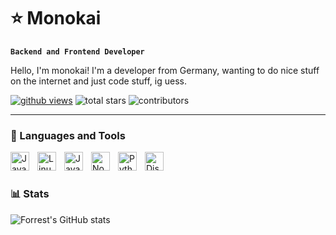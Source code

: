 # ⭐ Monokai

**`Backend and Frontend Developer`**

Hello, I'm monokai! I'm a developer from Germany, wanting to do nice stuff on the internet and just code stuff, ig uess.

   <p align="left">
      <a href="https://www.youtube.com/c/fknight">
         <img alt="github views" title="Profile views" src="https://komarev.com/ghpvc/?username=monokaiidev&style=for-the-badge&labelColor=#ffa1eb"/></a> 
         <img alt="total stars" title="Total stars on GitHub" src="https://custom-icon-badges.demolab.com/github/stars/monokaiidev?color=55960c&style=for-the-badge&labelColor=488207&logo=sta"/></a>   
         <img alt="contributors" title="Contributors" src="https://img.shields.io/github/contributors/catppuccin/github-readme-stats?colorA=363a4f&colorB=a6da95&style=for-the-badge"/></a>
   </p>

---

### 🧰 Languages and Tools

<img align="left" alt="Java" width="30px" style="padding-right:10px;" src="https://cdn.jsdelivr.net/gh/devicons/devicon/icons/java/java-original.svg"/>
<img align="left" alt="Linux" width="30px" style="padding-right:10px;" src="https://cdn.jsdelivr.net/gh/devicons/devicon/icons/linux/linux-original.svg" />
<img align="left" alt="JavaScript" width="30px" style="padding-right:10px;" src="https://cdn.jsdelivr.net/gh/devicons/devicon/icons/javascript/javascript-plain.svg" />
<img align="left" alt="NodeJS" width="30px" style="padding-right:10px;" src="https://cdn.jsdelivr.net/gh/devicons/devicon/icons/nodejs/nodejs-original.svg" />
<img align="left" alt="Python" width="30px" style="padding-right:10px;" src="https://cdn.jsdelivr.net/gh/devicons/devicon/icons/python/python-plain.svg" />
<img align="left" alt="DiscordJS" width="30px" style="padding-right:10px;" src="https://icon.icepanel.io/Technology/svg/Discord.js.svg" />
<br />

#


### 📊 Stats

![Forrest's GitHub stats](https://github-readme-stats.vercel.app/api?username=sgoudham&show_icons=true&bg_color=#ff0000&text_color=#fff&title_color=#ff0000)

<!-- ![GitHub Streak](https://streak-stats.demolab.com?user=ForrestKnight&theme=gruvbox&border_radius=4.5) -->

[website]: https://fkcodes.com
[youtube]: https://youtube.com/fknight
